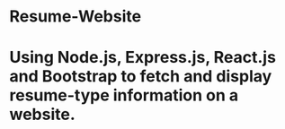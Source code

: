 # Resume-Website
# Using Node.js, Express.js, React.js and Bootstrap to fetch and display resume-type information on a website.
